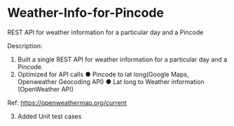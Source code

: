 # Weather-Info-for-Pincode
REST API for weather information for a particular day and a Pincode

Description:
1. Built a single REST API for weather information for a particular day and a Pincode.
2. Optimized for API calls
● Pincode to lat long(Google Maps, Openweather Geocoding API)
● Lat long to Weather information (OpenWeather API)

Ref: https://openweathermap.org/current

3. Added Unit test cases

